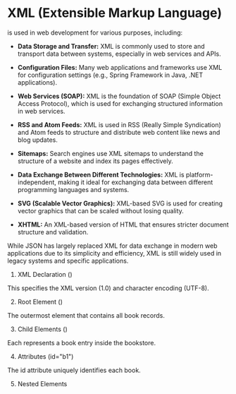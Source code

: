 # XML (Extensible Markup Language) 

is used in web development for various purposes, including:

- **Data Storage and Transfer:** XML is commonly used to store and transport data between systems, especially in web services and APIs.

- **Configuration Files:** Many web applications and frameworks use XML for configuration settings (e.g., Spring Framework in Java, .NET applications).

- **Web Services (SOAP):** XML is the foundation of SOAP (Simple Object Access Protocol), which is used for exchanging structured information in web services.

- **RSS and Atom Feeds:** XML is used in RSS (Really Simple Syndication) and Atom feeds to structure and distribute web content like news and blog updates.

- **Sitemaps:** Search engines use XML sitemaps to understand the structure of a website and index its pages effectively.

- **Data Exchange Between Different Technologies:** XML is platform-independent, making it ideal for exchanging data between different programming languages and systems.

- **SVG (Scalable Vector Graphics):** XML-based SVG is used for creating vector graphics that can be scaled without losing quality.

- **XHTML:** An XML-based version of HTML that ensures stricter document structure and validation.

While JSON has largely replaced XML for data exchange in modern web applications due to its simplicity and efficiency, XML is still widely used in legacy systems and specific applications.


1. XML Declaration (<?xml version="1.0" encoding="UTF-8"?>)

This specifies the XML version (1.0) and character encoding (UTF-8).

2. Root Element (<bookstore>)

The outermost element that contains all book records.

3. Child Elements (<book>)

Each <book> represents a book entry inside the bookstore.

4. Attributes (id="b1")

The id attribute uniquely identifies each book.

5. Nested Elements

<title>, <author>, and <price> define book details.

  6. Attribute in Element (<price currency="USD">29.99</price>)

The currency attribute specifies the currency type for the book price.
